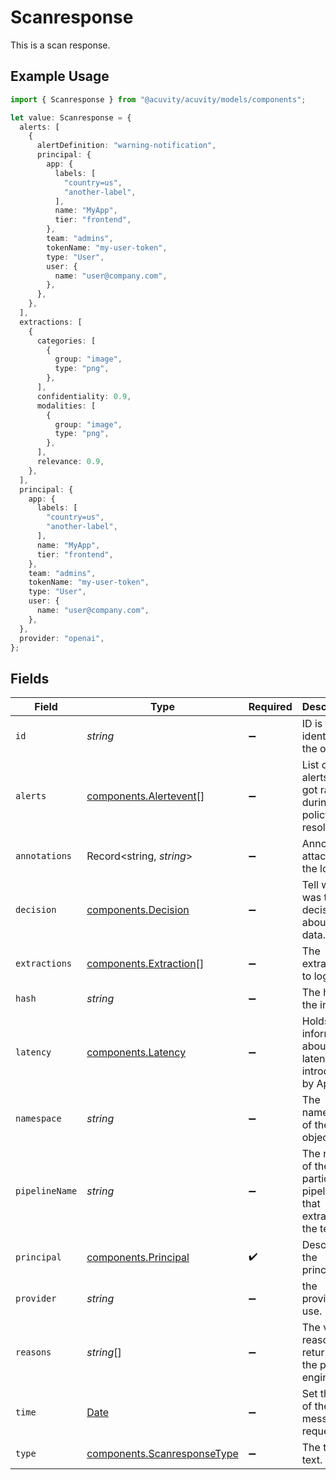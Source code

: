 # Scanresponse

This is a scan response.

## Example Usage

```typescript
import { Scanresponse } from "@acuvity/acuvity/models/components";

let value: Scanresponse = {
  alerts: [
    {
      alertDefinition: "warning-notification",
      principal: {
        app: {
          labels: [
            "country=us",
            "another-label",
          ],
          name: "MyApp",
          tier: "frontend",
        },
        team: "admins",
        tokenName: "my-user-token",
        type: "User",
        user: {
          name: "user@company.com",
        },
      },
    },
  ],
  extractions: [
    {
      categories: [
        {
          group: "image",
          type: "png",
        },
      ],
      confidentiality: 0.9,
      modalities: [
        {
          group: "image",
          type: "png",
        },
      ],
      relevance: 0.9,
    },
  ],
  principal: {
    app: {
      labels: [
        "country=us",
        "another-label",
      ],
      name: "MyApp",
      tier: "frontend",
    },
    team: "admins",
    tokenName: "my-user-token",
    type: "User",
    user: {
      name: "user@company.com",
    },
  },
  provider: "openai",
};
```

## Fields

| Field                                                                                         | Type                                                                                          | Required                                                                                      | Description                                                                                   | Example                                                                                       |
| --------------------------------------------------------------------------------------------- | --------------------------------------------------------------------------------------------- | --------------------------------------------------------------------------------------------- | --------------------------------------------------------------------------------------------- | --------------------------------------------------------------------------------------------- |
| `id`                                                                                          | *string*                                                                                      | :heavy_minus_sign:                                                                            | ID is the identifier of the object.                                                           |                                                                                               |
| `alerts`                                                                                      | [components.Alertevent](../../models/components/alertevent.md)[]                              | :heavy_minus_sign:                                                                            | List of alerts that got raised during the policy resolution.                                  |                                                                                               |
| `annotations`                                                                                 | Record<string, *string*>                                                                      | :heavy_minus_sign:                                                                            | Annotations attached to the log.                                                              |                                                                                               |
| `decision`                                                                                    | [components.Decision](../../models/components/decision.md)                                    | :heavy_minus_sign:                                                                            | Tell what was the decision about the data.                                                    |                                                                                               |
| `extractions`                                                                                 | [components.Extraction](../../models/components/extraction.md)[]                              | :heavy_minus_sign:                                                                            | The extractions to log.                                                                       |                                                                                               |
| `hash`                                                                                        | *string*                                                                                      | :heavy_minus_sign:                                                                            | The hash of the input.                                                                        |                                                                                               |
| `latency`                                                                                     | [components.Latency](../../models/components/latency.md)                                      | :heavy_minus_sign:                                                                            | Holds information about latencies introduced by Apex.                                         |                                                                                               |
| `namespace`                                                                                   | *string*                                                                                      | :heavy_minus_sign:                                                                            | The namespace of the object.                                                                  |                                                                                               |
| `pipelineName`                                                                                | *string*                                                                                      | :heavy_minus_sign:                                                                            | The name of the particular pipeline that extracted the text.                                  |                                                                                               |
| `principal`                                                                                   | [components.Principal](../../models/components/principal.md)                                  | :heavy_check_mark:                                                                            | Describe the principal.                                                                       |                                                                                               |
| `provider`                                                                                    | *string*                                                                                      | :heavy_minus_sign:                                                                            | the provider to use.                                                                          | openai                                                                                        |
| `reasons`                                                                                     | *string*[]                                                                                    | :heavy_minus_sign:                                                                            | The various reasons returned by the policy engine.                                            |                                                                                               |
| `time`                                                                                        | [Date](https://developer.mozilla.org/en-US/docs/Web/JavaScript/Reference/Global_Objects/Date) | :heavy_minus_sign:                                                                            | Set the time of the message request.                                                          |                                                                                               |
| `type`                                                                                        | [components.ScanresponseType](../../models/components/scanresponsetype.md)                    | :heavy_minus_sign:                                                                            | The type of text.                                                                             |                                                                                               |